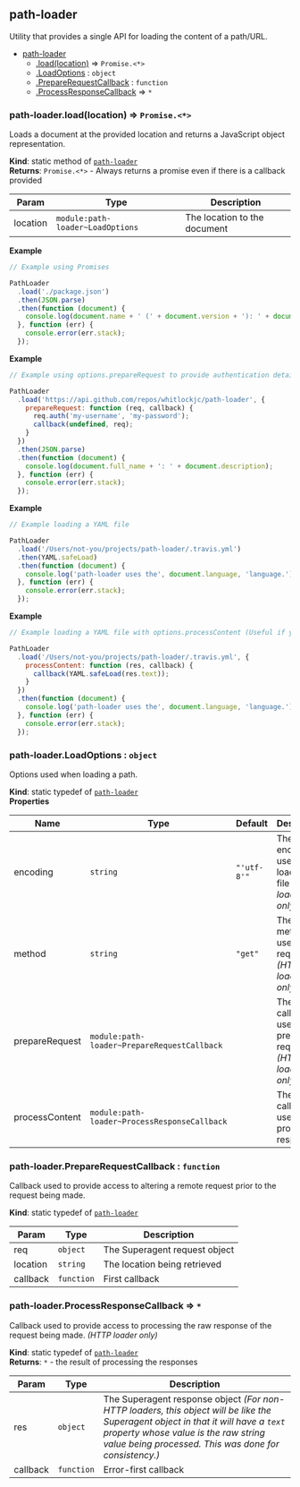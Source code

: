 <a name="module_path-loader"></a>

## path-loader
Utility that provides a single API for loading the content of a path/URL.


* [path-loader](#module_path-loader)
    * [.load(location)](#module_path-loader.load) ⇒ <code>Promise.&lt;\*&gt;</code>
    * [.LoadOptions](#module_path-loader.LoadOptions) : <code>object</code>
    * [.PrepareRequestCallback](#module_path-loader.PrepareRequestCallback) : <code>function</code>
    * [.ProcessResponseCallback](#module_path-loader.ProcessResponseCallback) ⇒ <code>\*</code>

<a name="module_path-loader.load"></a>

### path-loader.load(location) ⇒ <code>Promise.&lt;\*&gt;</code>
Loads a document at the provided location and returns a JavaScript object representation.

**Kind**: static method of <code>[path-loader](#module_path-loader)</code>  
**Returns**: <code>Promise.&lt;\*&gt;</code> - Always returns a promise even if there is a callback provided  

| Param | Type | Description |
| --- | --- | --- |
| location | <code>module:path-loader~LoadOptions</code> | The location to the document |

**Example**  
```js
// Example using Promises

PathLoader
  .load('./package.json')
  .then(JSON.parse)
  .then(function (document) {
    console.log(document.name + ' (' + document.version + '): ' + document.description);
  }, function (err) {
    console.error(err.stack);
  });
```
**Example**  
```js
// Example using options.prepareRequest to provide authentication details for a remotely secure URL

PathLoader
  .load('https://api.github.com/repos/whitlockjc/path-loader', {
    prepareRequest: function (req, callback) {
      req.auth('my-username', 'my-password');
      callback(undefined, req);
    }
  })
  .then(JSON.parse)
  .then(function (document) {
    console.log(document.full_name + ': ' + document.description);
  }, function (err) {
    console.error(err.stack);
  });
```
**Example**  
```js
// Example loading a YAML file

PathLoader
  .load('/Users/not-you/projects/path-loader/.travis.yml')
  .then(YAML.safeLoad)
  .then(function (document) {
    console.log('path-loader uses the', document.language, 'language.');
  }, function (err) {
    console.error(err.stack);
  });
```
**Example**  
```js
// Example loading a YAML file with options.processContent (Useful if you need information in the raw response)

PathLoader
  .load('/Users/not-you/projects/path-loader/.travis.yml', {
    processContent: function (res, callback) {
      callback(YAML.safeLoad(res.text));
    }
  })
  .then(function (document) {
    console.log('path-loader uses the', document.language, 'language.');
  }, function (err) {
    console.error(err.stack);
  });
```
<a name="module_path-loader.LoadOptions"></a>

### path-loader.LoadOptions : <code>object</code>
Options used when loading a path.

**Kind**: static typedef of <code>[path-loader](#module_path-loader)</code>  
**Properties**

| Name | Type | Default | Description |
| --- | --- | --- | --- |
| encoding | <code>string</code> | <code>&quot;&#x27;utf-8&#x27;&quot;</code> | The encoding to use when loading the file *(File loader only)* |
| method | <code>string</code> | <code>&quot;get&quot;</code> | The HTTP method to use for the request *(HTTP loader only)* |
| prepareRequest | <code>module:path-loader~PrepareRequestCallback</code> |  | The callback used to prepare the request *(HTTP loader only)* |
| processContent | <code>module:path-loader~ProcessResponseCallback</code> |  | The callback used to process the response |

<a name="module_path-loader.PrepareRequestCallback"></a>

### path-loader.PrepareRequestCallback : <code>function</code>
Callback used to provide access to altering a remote request prior to the request being made.

**Kind**: static typedef of <code>[path-loader](#module_path-loader)</code>  

| Param | Type | Description |
| --- | --- | --- |
| req | <code>object</code> | The Superagent request object |
| location | <code>string</code> | The location being retrieved |
| callback | <code>function</code> | First callback |

<a name="module_path-loader.ProcessResponseCallback"></a>

### path-loader.ProcessResponseCallback ⇒ <code>\*</code>
Callback used to provide access to processing the raw response of the request being made. *(HTTP loader only)*

**Kind**: static typedef of <code>[path-loader](#module_path-loader)</code>  
**Returns**: <code>\*</code> - the result of processing the responses  

| Param | Type | Description |
| --- | --- | --- |
| res | <code>object</code> | The Superagent response object *(For non-HTTP loaders, this object will be like the Superagent object in that it will have a `text` property whose value is the raw string value being processed.  This was done for consistency.)* |
| callback | <code>function</code> | Error-first callback |


